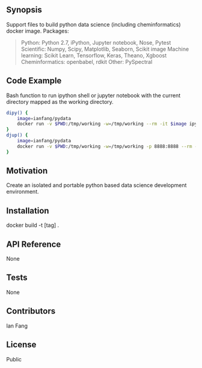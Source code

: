 ## Synopsis

Support files to build python data science (including cheminformatics) docker image.
Packages:

> Python: Python 2.7, iPython, Jupyter notebook, Nose, Pytest
> Scientific: Numpy, Scipy, Matplotlib, Seaborn, Scikit image
> Machine learning: Scikit Learn, Tensorflow, Keras, Theano, Xgboost
> Cheminformatics: openbabel, rdkit
> Other: PySpectral

## Code Example

Bash function to run ipython shell or jupyter notebook with the current directory mapped as the working directory.

```bash
dipy() {
    image=ianfang/pydata
    docker run -v $PWD:/tmp/working -w=/tmp/working --rm -it $image ipython
}
djup() {
    image=ianfang/pydata
    docker run -v $PWD:/tmp/working -w=/tmp/working -p 8888:8888 --rm -it $image jupyter notebook --no-browser --ip="*" --notebook-dir=/tmp/working
}
```

## Motivation

Create an isolated and portable python based data science development environment.

## Installation

docker build -t \[tag\] .

## API Reference

None

## Tests

None

## Contributors

Ian Fang

## License

Public


